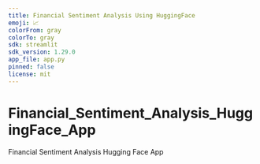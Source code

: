 ```yaml
---
title: Financial Sentiment Analysis Using HuggingFace
emoji: 📈
colorFrom: gray
colorTo: gray
sdk: streamlit
sdk_version: 1.29.0
app_file: app.py
pinned: false
license: mit
---
```




# Financial_Sentiment_Analysis_HuggingFace_App
Financial Sentiment Analysis Hugging Face App
